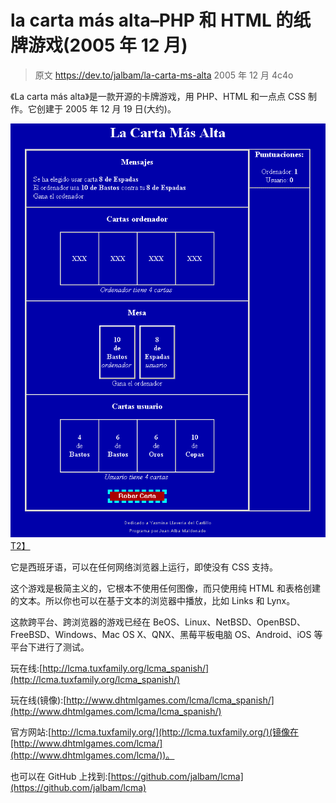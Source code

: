 # la carta más alta–PHP 和 HTML 的纸牌游戏(2005 年 12 月)

> 原文 https://dev.to/jalbam/la-carta-ms-alta 2005 年 12 月 4c4o

《La carta más alta》是一款开源的卡牌游戏，用 PHP、HTML 和一点点 CSS 制作。它创建于 2005 年 12 月 19 日(大约)。

[![Screenshot](img/4d5b841d881893126266e2ea9484466b.png)T2】](https://res.cloudinary.com/practicaldev/image/fetch/s--U8bm47H4--/c_limit%2Cf_auto%2Cfl_progressive%2Cq_66%2Cw_880/http://www.dhtmlgames.com/lcma/lcma.gif)

它是西班牙语，可以在任何网络浏览器上运行，即使没有 CSS 支持。

这个游戏是极简主义的，它根本不使用任何图像，而只使用纯 HTML 和表格创建的文本。所以你也可以在基于文本的浏览器中播放，比如 Links 和 Lynx。

这款跨平台、跨浏览器的游戏已经在 BeOS、Linux、NetBSD、OpenBSD、FreeBSD、Windows、Mac OS X、QNX、黑莓平板电脑 OS、Android、iOS 等平台下进行了测试。

玩在线:[http://lcma.tuxfamily.org/lcma_spanish/](http://lcma.tuxfamily.org/lcma_spanish/)

玩在线(镜像):[http://www.dhtmlgames.com/lcma/lcma_spanish/](http://www.dhtmlgames.com/lcma/lcma_spanish/)

官方网站:[http://lcma.tuxfamily.org/](http://lcma.tuxfamily.org/)(镜像在[http://www.dhtmlgames.com/lcma/](http://www.dhtmlgames.com/lcma/))。

也可以在 GitHub 上找到:[https://github.com/jalbam/lcma](https://github.com/jalbam/lcma)